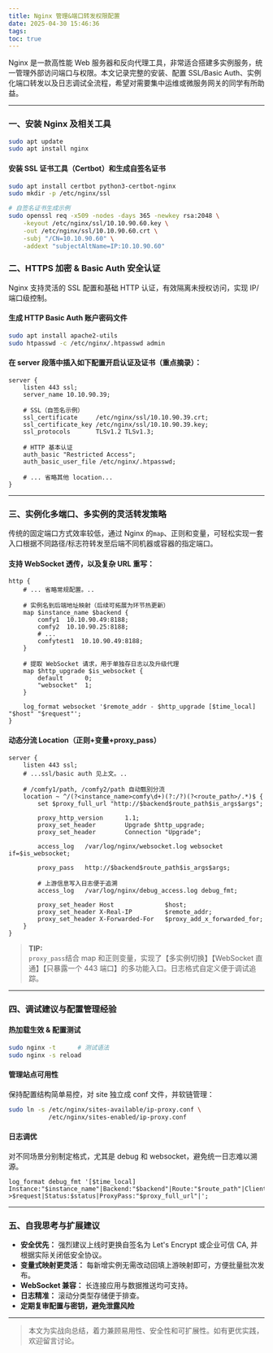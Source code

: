 ```yaml
---
title: Nginx 管理&端口转发权限配置
date: 2025-04-30 15:46:36
tags:
toc: true
---
```


Nginx 是一款高性能 Web 服务器和反向代理工具，非常适合搭建多实例服务，统一管理外部访问端口与权限。本文记录完整的安装、配置 SSL/Basic Auth、实例化端口转发以及日志调试全流程，希望对需要集中运维或微服务网关的同学有所助益。
<!--more-->

---

### 一、安装 Nginx 及相关工具

```bash
sudo apt update
sudo apt install nginx
```

#### 安装 SSL 证书工具（Certbot）和生成自签名证书

```bash
sudo apt install certbot python3-certbot-nginx
sudo mkdir -p /etc/nginx/ssl

# 自签名证书生成示例
sudo openssl req -x509 -nodes -days 365 -newkey rsa:2048 \
    -keyout /etc/nginx/ssl/10.10.90.60.key \
    -out /etc/nginx/ssl/10.10.90.60.crt \
    -subj "/CN=10.10.90.60" \
    -addext "subjectAltName=IP:10.10.90.60"
```

### 二、HTTPS 加密 & Basic Auth 安全认证

Nginx 支持灵活的 SSL 配置和基础 HTTP 认证，有效隔离未授权访问，实现 IP/端口级控制。

#### 生成 HTTP Basic Auth 账户密码文件

```bash
sudo apt install apache2-utils
sudo htpasswd -c /etc/nginx/.htpasswd admin
```

#### 在 server 段落中插入如下配置开启认证及证书（重点摘录）：

```nginx
server {
    listen 443 ssl;
    server_name 10.10.90.39;

    # SSL（自签名示例）
    ssl_certificate     /etc/nginx/ssl/10.10.90.39.crt;
    ssl_certificate_key /etc/nginx/ssl/10.10.90.39.key;
    ssl_protocols       TLSv1.2 TLSv1.3;

    # HTTP 基本认证
    auth_basic "Restricted Access";
    auth_basic_user_file /etc/nginx/.htpasswd;

    # ... 省略其他 location...
}
```

---

### 三、实例化多端口、多实例的灵活转发策略

传统的固定端口方式效率较低，通过 Nginx 的`map`、正则和变量，可轻松实现一套入口根据不同路径/标志符转发至后端不同机器或容器的指定端口。

#### 支持 WebSocket 透传，以及复杂 URL 重写：

```nginx
http {
    # ... 省略常规配置。..

    # 实例名到后端地址映射（后续可拓展为环节热更新）
    map $instance_name $backend {
        comfy1  10.10.90.49:8188;
        comfy2  10.10.90.25:8188;
        # ...
        comfytest1  10.10.90.49:8188;
    }

    # 提取 WebSocket 请求，用于单独存日志以及升级代理
    map $http_upgrade $is_websocket {
        default      0;
        "websocket"  1;
    }

    log_format websocket '$remote_addr - $http_upgrade [$time_local] "$host" "$request"';
}
```

#### 动态分流 Location（正则+变量+proxy_pass）

```nginx
server {
    listen 443 ssl;
    # ...ssl/basic auth 见上文。..

    # /comfy1/path, /comfy2/path 自动甄别分流    
    location ~ ^/(?<instance_name>comfy\d+)(?:/?)(?<route_path>/.*)$ {
        set $proxy_full_url "http://$backend$route_path$is_args$args";

        proxy_http_version      1.1;
        proxy_set_header        Upgrade $http_upgrade;
        proxy_set_header        Connection "Upgrade";

        access_log   /var/log/nginx/websocket.log websocket if=$is_websocket;

        proxy_pass   http://$backend$route_path$is_args$args;

        # 上游信息写入日志便于追溯
        access_log   /var/log/nginx/debug_access.log debug_fmt;

        proxy_set_header Host              $host;
        proxy_set_header X-Real-IP         $remote_addr;
        proxy_set_header X-Forwarded-For   $proxy_add_x_forwarded_for;
    }
}
```

> **TIP:**  
> `proxy_pass`结合 map 和正则变量，实现了【多实例切换】【WebSocket 直通】【只暴露一个 443 端口】的多功能入口。日志格式自定义便于调试追踪。

---

### 四、调试建议与配置管理经验

#### 热加载生效 & 配置测试

```bash
sudo nginx -t      # 测试语法
sudo nginx -s reload
```

#### 管理站点可用性

保持配置结构简单易控，对 site 独立成 conf 文件，并软链管理：

```bash
sudo ln -s /etc/nginx/sites-available/ip-proxy.conf \
           /etc/nginx/sites-enabled/ip-proxy.conf
```

#### 日志调优

对不同场景分别制定格式，尤其是 debug 和 websocket，避免统一日志难以溯源。

```nginx
log_format debug_fmt '[$time_local] Instance:"$instance_name"|Backend:"$backend"|Route:"$route_path"|Client:$remote_addr->$request|Status:$status|ProxyPass:"$proxy_full_url"|';
```

---

### 五、自我思考与扩展建议

- **安全优先：** 强烈建议上线时更换自签名为 Let's Encrypt 或企业可信 CA, 并根据实际关闭低安全协议。
- **变量式映射更灵活：** 每新增实例无需改动回填上游映射即可，方便批量批次发布。
- **WebSocket 兼容：** 长连接应用与数据推送均可支持。
- **日志精准：** 滚动分类型存储便于排查。
- **定期复审配置与密钥，避免泄露风险**

---

> 本文为实战向总结，着力兼顾易用性、安全性和可扩展性。如有更优实践，欢迎留言讨论。
